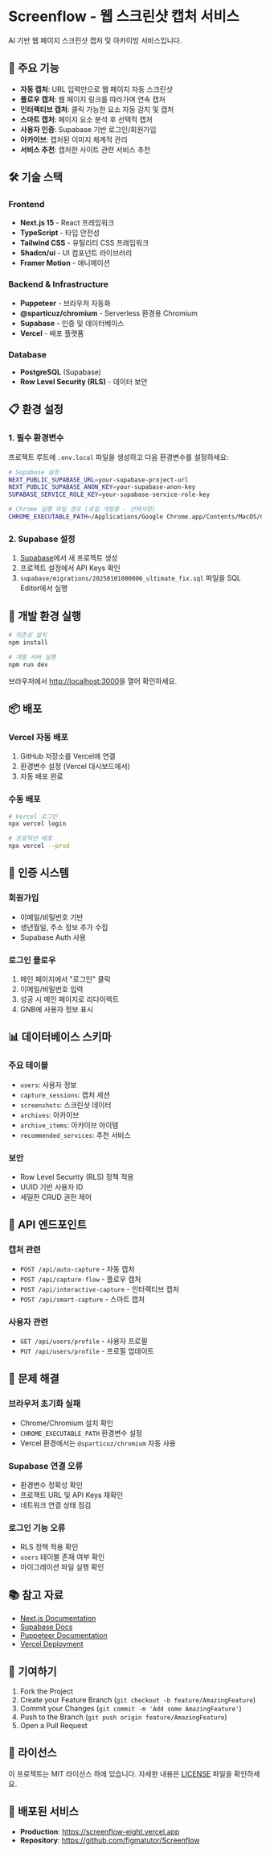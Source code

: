 # Screenflow - 웹 스크린샷 캡처 서비스

AI 기반 웹 페이지 스크린샷 캡처 및 아카이빙 서비스입니다.

## 🚀 주요 기능

- **자동 캡처**: URL 입력만으로 웹 페이지 자동 스크린샷
- **플로우 캡처**: 웹 페이지 링크를 따라가며 연속 캡처
- **인터랙티브 캡처**: 클릭 가능한 요소 자동 감지 및 캡처
- **스마트 캡처**: 페이지 요소 분석 후 선택적 캡처
- **사용자 인증**: Supabase 기반 로그인/회원가입
- **아카이브**: 캡처된 이미지 체계적 관리
- **서비스 추천**: 캡처한 사이트 관련 서비스 추천

## 🛠️ 기술 스택

### Frontend
- **Next.js 15** - React 프레임워크
- **TypeScript** - 타입 안전성
- **Tailwind CSS** - 유틸리티 CSS 프레임워크
- **Shadcn/ui** - UI 컴포넌트 라이브러리
- **Framer Motion** - 애니메이션

### Backend & Infrastructure  
- **Puppeteer** - 브라우저 자동화
- **@sparticuz/chromium** - Serverless 환경용 Chromium
- **Supabase** - 인증 및 데이터베이스
- **Vercel** - 배포 플랫폼

### Database
- **PostgreSQL** (Supabase)
- **Row Level Security (RLS)** - 데이터 보안

## 📋 환경 설정

### 1. 필수 환경변수

프로젝트 루트에 `.env.local` 파일을 생성하고 다음 환경변수를 설정하세요:

```bash
# Supabase 설정
NEXT_PUBLIC_SUPABASE_URL=your-supabase-project-url
NEXT_PUBLIC_SUPABASE_ANON_KEY=your-supabase-anon-key
SUPABASE_SERVICE_ROLE_KEY=your-supabase-service-role-key

# Chrome 실행 파일 경로 (로컬 개발용 - 선택사항)
CHROME_EXECUTABLE_PATH=/Applications/Google Chrome.app/Contents/MacOS/Google Chrome
```

### 2. Supabase 설정

1. [Supabase](https://supabase.com)에서 새 프로젝트 생성
2. 프로젝트 설정에서 API Keys 확인
3. `supabase/migrations/20250101000006_ultimate_fix.sql` 파일을 SQL Editor에서 실행

## 🚀 개발 환경 실행

```bash
# 의존성 설치
npm install

# 개발 서버 실행
npm run dev
```

브라우저에서 [http://localhost:3000](http://localhost:3000)을 열어 확인하세요.

## 📦 배포

### Vercel 자동 배포

1. GitHub 저장소를 Vercel에 연결
2. 환경변수 설정 (Vercel 대시보드에서)
3. 자동 배포 완료

### 수동 배포

```bash
# Vercel 로그인
npx vercel login

# 프로덕션 배포
npx vercel --prod
```

## 🔐 인증 시스템

### 회원가입
- 이메일/비밀번호 기반
- 생년월일, 주소 정보 추가 수집
- Supabase Auth 사용

### 로그인 플로우
1. 메인 페이지에서 "로그인" 클릭
2. 이메일/비밀번호 입력
3. 성공 시 메인 페이지로 리다이렉트
4. GNB에 사용자 정보 표시

## 📊 데이터베이스 스키마

### 주요 테이블
- `users`: 사용자 정보
- `capture_sessions`: 캡처 세션
- `screenshots`: 스크린샷 데이터
- `archives`: 아카이브
- `archive_items`: 아카이브 아이템
- `recommended_services`: 추천 서비스

### 보안
- Row Level Security (RLS) 정책 적용
- UUID 기반 사용자 ID
- 세밀한 CRUD 권한 제어

## 🎯 API 엔드포인트

### 캡처 관련
- `POST /api/auto-capture` - 자동 캡처
- `POST /api/capture-flow` - 플로우 캡처  
- `POST /api/interactive-capture` - 인터랙티브 캡처
- `POST /api/smart-capture` - 스마트 캡처

### 사용자 관련
- `GET /api/users/profile` - 사용자 프로필
- `PUT /api/users/profile` - 프로필 업데이트

## 🐛 문제 해결

### 브라우저 초기화 실패
- Chrome/Chromium 설치 확인
- `CHROME_EXECUTABLE_PATH` 환경변수 설정
- Vercel 환경에서는 `@sparticuz/chromium` 자동 사용

### Supabase 연결 오류
- 환경변수 정확성 확인
- 프로젝트 URL 및 API Keys 재확인
- 네트워크 연결 상태 점검

### 로그인 기능 오류
- RLS 정책 적용 확인
- `users` 테이블 존재 여부 확인
- 마이그레이션 파일 실행 확인

## 📚 참고 자료

- [Next.js Documentation](https://nextjs.org/docs)
- [Supabase Docs](https://supabase.com/docs)
- [Puppeteer Documentation](https://pptr.dev/)
- [Vercel Deployment](https://vercel.com/docs)

## 🤝 기여하기

1. Fork the Project
2. Create your Feature Branch (`git checkout -b feature/AmazingFeature`)
3. Commit your Changes (`git commit -m 'Add some AmazingFeature'`)
4. Push to the Branch (`git push origin feature/AmazingFeature`)
5. Open a Pull Request

## 📄 라이선스

이 프로젝트는 MIT 라이선스 하에 있습니다. 자세한 내용은 [LICENSE](LICENSE) 파일을 확인하세요.

## 🔗 배포된 서비스

- **Production**: https://screenflow-eight.vercel.app
- **Repository**: https://github.com/figmatutor/Screenflow